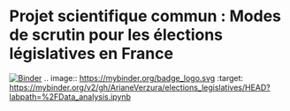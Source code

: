 # Projet scientifique commun : Modes de scrutin pour les élections législatives en France

[![Binder](https://mybinder.org/badge_logo.svg)](https://mybinder.org/v2/gh/ArianeVerzura/elections_legislatives/HEAD?labpath=%2FData_analysis.ipynb)
.. image:: https://mybinder.org/badge_logo.svg
 :target: https://mybinder.org/v2/gh/ArianeVerzura/elections_legislatives/HEAD?labpath=%2FData_analysis.ipynb
